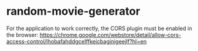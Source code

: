 # random-movie-generator

For the application to work correctly, the CORS plugin must be enabled in the browser: https://chrome.google.com/webstore/detail/allow-cors-access-control/lhobafahddgcelffkeicbaginigeejlf?hl=en
